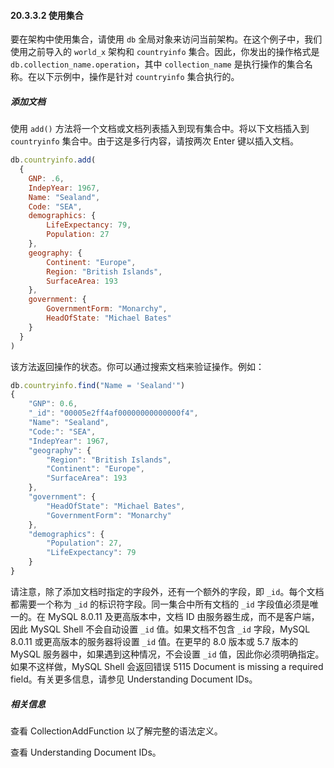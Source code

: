 #### 20.3.3.2 使用集合

要在架构中使用集合，请使用 `db` 全局对象来访问当前架构。在这个例子中，我们使用之前导入的 `world_x` 架构和 `countryinfo` 集合。因此，你发出的操作格式是 `db.collection_name.operation`，其中 `collection_name` 是执行操作的集合名称。在以下示例中，操作是针对 `countryinfo` 集合执行的。

##### 添加文档

使用 `add()` 方法将一个文档或文档列表插入到现有集合中。将以下文档插入到 `countryinfo` 集合中。由于这是多行内容，请按两次 Enter 键以插入文档。

```js
db.countryinfo.add(
  {
    GNP: .6,
    IndepYear: 1967,
    Name: "Sealand",
    Code: "SEA",
    demographics: {
        LifeExpectancy: 79,
        Population: 27
    },
    geography: {
        Continent: "Europe",
        Region: "British Islands",
        SurfaceArea: 193
    },
    government: {
        GovernmentForm: "Monarchy",
        HeadOfState: "Michael Bates"
    }
  }
)
```
该方法返回操作的状态。你可以通过搜索文档来验证操作。例如：

```js
db.countryinfo.find("Name = 'Sealand'")
{
    "GNP": 0.6,
    "_id": "00005e2ff4af00000000000000f4",
    "Name": "Sealand",
    "Code:": "SEA",
    "IndepYear": 1967,
    "geography": {
        "Region": "British Islands",
        "Continent": "Europe",
        "SurfaceArea": 193
    },
    "government": {
        "HeadOfState": "Michael Bates",
        "GovernmentForm": "Monarchy"
    },
    "demographics": {
        "Population": 27,
        "LifeExpectancy": 79
    }
}
```
请注意，除了添加文档时指定的字段外，还有一个额外的字段，即 `_id`。每个文档都需要一个称为 `_id` 的标识符字段。同一集合中所有文档的 `_id` 字段值必须是唯一的。在 MySQL 8.0.11 及更高版本中，文档 ID 由服务器生成，而不是客户端，因此 MySQL Shell 不会自动设置 `_id` 值。如果文档不包含 `_id` 字段，MySQL 8.0.11 或更高版本的服务器将设置 `_id` 值。在更早的 8.0 版本或 5.7 版本的 MySQL 服务器中，如果遇到这种情况，不会设置 `_id` 值，因此你必须明确指定。如果不这样做，MySQL Shell 会返回错误 5115 Document is missing a required field。有关更多信息，请参见 Understanding Document IDs。

##### 相关信息

查看 CollectionAddFunction 以了解完整的语法定义。

查看 Understanding Document IDs。